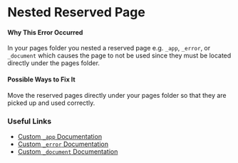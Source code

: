# Nested Reserved Page

#### Why This Error Occurred

In your pages folder you nested a reserved page e.g. `_app`, `_error`, or `_document` which causes the page to not be used since they must be located directly under the pages folder.

#### Possible Ways to Fix It

Move the reserved pages directly under your pages folder so that they are picked up and used correctly.

### Useful Links

- [Custom `_app` Documentation](https://nextjs.org/docs/advanced-features/custom-app)
- [Custom `_error` Documentation](https://nextjs.org/docs/advanced-features/custom-error-page)
- [Custom `_document` Documentation](https://nextjs.org/docs/advanced-features/custom-document)
